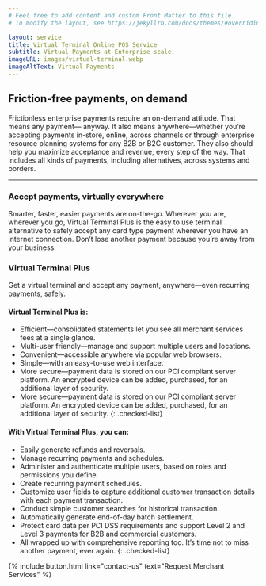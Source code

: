 ```yaml
---
# Feel free to add content and custom Front Matter to this file.
# To modify the layout, see https://jekyllrb.com/docs/themes/#overriding-theme-defaults

layout: service
title: Virtual Terminal Online POS Service
subtitle: Virtual Payments at Enterprise scale.
imageURL: images/virtual-terminal.webp
imageAltText: Virtual Payments
---
```


## Friction-free payments, on demand

Frictionless enterprise payments require an on-demand attitude. That means any payment— anyway. It also means anywhere—whether you’re accepting payments in-store, online, across channels or through enterprise resource planning systems for any B2B or B2C customer. They also should help you maximize acceptance and revenue, every step of the way. That includes all kinds of payments, including alternatives, across systems and borders.

---

### Accept payments, virtually everywhere

Smarter, faster, easier payments are on-the-go. Wherever you are, wherever you go, Virtual Terminal Plus is the easy to use terminal alternative to safely accept any card type payment wherever you have an internet connection. Don’t lose another payment because you’re away from your business.

### Virtual Terminal Plus

Get a virtual terminal and accept any payment, anywhere—even recurring payments, safely.

#### Virtual Terminal Plus is:

* Efficient—consolidated statements let you see all merchant services fees at a single glance.
* Multi-user friendly—manage and support multiple users and locations.
* Convenient—accessible anywhere via popular web browsers.
* Simple—with an easy-to-use web interface.
* More secure—payment data is stored on our PCI compliant server platform. An encrypted device can be added, purchased, for an additional layer of security.
* More secure—payment data is stored on our PCI compliant server platform. An encrypted device can be added, purchased, for an additional layer of security.
{: .checked-list}

#### With Virtual Terminal Plus, you can:

* Easily generate refunds and reversals.
* Manage recurring payments and schedules.
* Administer and authenticate multiple users, based on roles and permissions you define.
* Create recurring payment schedules.
* Customize user fields to capture additional customer transaction details with each payment transaction.
* Conduct simple customer searches for historical transaction.
* Automatically generate end-of-day batch settlement.
* Protect card data per PCI DSS requirements and support Level 2 and Level 3 payments for B2B and commercial customers.
* All wrapped up with comprehensive reporting too. It’s time not to miss another payment, ever again.
{: .checked-list}

{% include button.html link="contact-us" text="Request Merchant Services" %}